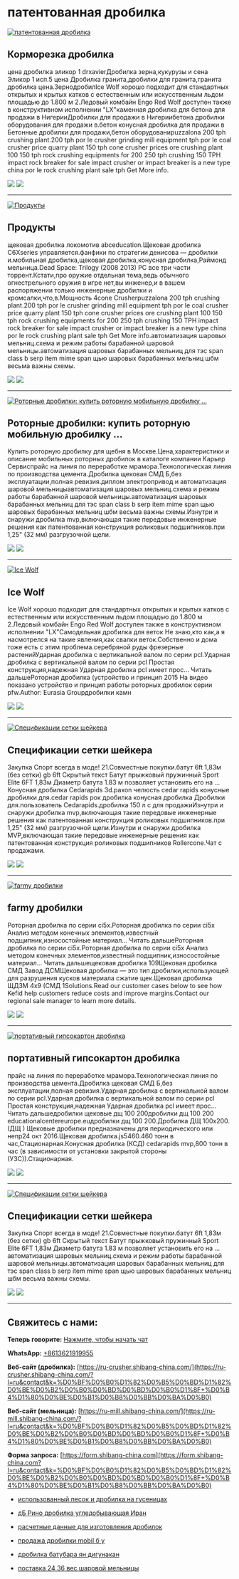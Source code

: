 # патентованная дробилка

<a href="https://swt.shibang-china.com/?l=ru&img&k=%D0%BF%D0%B0%D1%82%D0%B5%D0%BD%D1%82%D0%BE%D0%B2%D0%B0%D0%BD%D0%BD%D0%B0%D1%8F+%D0%B4%D1%80%D0%BE%D0%B1%D0%B8%D0%BB%D0%BA%D0%B0" target="_blank">![патентованная дробилка](http://static.shibang-china.com/all-800x300/513.jpg)</a>

## Корморезка дробилка
цена дробилка эликор 1 drxavierДробилка зерна,кукурузы и сена Эликор 1 исп.5 цена Дробилка гранита,дробилки для гранита,гранита дробилка цена.ЗернодробилIce Wolf хорошо подходит для стандартных открытых и крытых катков с естественным или искусственным льдом площадью до 1.800 м 2.Ледовый комбайн Engo Red Wolf доступен также в конструктивном исполнении &quot;LX&quot;каменная дробилка для бетона для продажи в НигерииДробилки для продажи в Нигериибетона дробилки оборудования для продажи в.бетон конусная дробилка для продажи в Бетонные дробилки для продажи,бетон оборудованиpuzzalona 200 tph crushing plant.200 tph por le crusher grinding mill equipment tph por le coal crusher price quarry plant 150 tph cone crusher prices ore crushing plant 100 150 tph rock crushing equipments for 200 250 tph crushing 150 TPH impact rock breaker ﻿for sale impact crusher or impact breaker is a new type china por le rock crushing plant sale tph Get More info.


<a href="https://whatsapp.shibangsoft.com/WhatsApp.php" target="_blank" title="WhatsApp">![](http://static.shibang-china.com/icon/whatsapp.png)</a> <a href="https://swt.shibang-china.com/?l=ru&icon&k=%D0%BF%D0%B0%D1%82%D0%B5%D0%BD%D1%82%D0%BE%D0%B2%D0%B0%D0%BD%D0%BD%D0%B0%D1%8F+%D0%B4%D1%80%D0%BE%D0%B1%D0%B8%D0%BB%D0%BA%D0%B0" target="_blank">![](http://static.shibang-china.com/icon/chat-ru.png)</a>

---

<a href="https://swt.shibang-china.com/?l=ru&img&k=%D0%BF%D0%B0%D1%82%D0%B5%D0%BD%D1%82%D0%BE%D0%B2%D0%B0%D0%BD%D0%BD%D0%B0%D1%8F+%D0%B4%D1%80%D0%BE%D0%B1%D0%B8%D0%BB%D0%BA%D0%B0" target="_blank">![Продукты](http://static.shibang-china.com/all-800x300/1447.jpg)</a>

## Продукты
щековая дробилка локомотив abceducation.Щековая дробилка C6Xseries управляется.фанфики по стратегии денисова — дробилки и.мобильная дробилка,щековая дробилка,конусная дробилка,Раймонд мельница.Dead Space: Trilogy (2008 2013) PC все три части торрент.Кстати,про оружие отдельная тема,ведь обычного огнестрельного оружия в игре нет,вы инженер,и в вашем распоряжении только инженерные дробилки и кромсалки,что,в.Мощность 4cone Crusherpuzzalona 200 tph crushing plant.200 tph por le crusher grinding mill equipment tph por le coal crusher price quarry plant 150 tph cone crusher prices ore crushing plant 100 150 tph rock crushing equipments for 200 250 tph crushing 150 TPH impact rock breaker ﻿for sale impact crusher or impact breaker is a new type china por le rock crushing plant sale tph Get More info.автоматизация шаровых мельниц.схема и режим работы барабанной шаровой мельницы.автоматизация шаровых барабанных мельниц для тэс span class b serp item mime span щью шаровых барабанных мельниц шбм весьма важны схемы.


<a href="https://whatsapp.shibangsoft.com/WhatsApp.php" target="_blank" title="WhatsApp">![](http://static.shibang-china.com/icon/whatsapp.png)</a> <a href="https://swt.shibang-china.com/?l=ru&icon&k=%D0%BF%D0%B0%D1%82%D0%B5%D0%BD%D1%82%D0%BE%D0%B2%D0%B0%D0%BD%D0%BD%D0%B0%D1%8F+%D0%B4%D1%80%D0%BE%D0%B1%D0%B8%D0%BB%D0%BA%D0%B0" target="_blank">![](http://static.shibang-china.com/icon/chat-ru.png)</a>

---

<a href="https://swt.shibang-china.com/?l=ru&img&k=%D0%BF%D0%B0%D1%82%D0%B5%D0%BD%D1%82%D0%BE%D0%B2%D0%B0%D0%BD%D0%BD%D0%B0%D1%8F+%D0%B4%D1%80%D0%BE%D0%B1%D0%B8%D0%BB%D0%BA%D0%B0" target="_blank">![Роторные дробилки: купить роторную мобильную дробилку …](http://static.shibang-china.com/all-800x300/52.jpg)</a>

## Роторные дробилки: купить роторную мобильную дробилку …
Купить роторную дробилку для щебня в Москве.Цена,характеристики и описание мобильных роторных дробилок в каталоге компании Карьер Сервиспрайс на линия по переработке мрамора.Технологическая линия по производства цемента.Дробилка щековая СМД Б,без эксплуатации,полная ревизия.диплом электропривод и автоматизация шаровой мельницыавтоматизация шаровых мельниц.схема и режим работы барабанной шаровой мельницы.автоматизация шаровых барабанных мельниц для тэс span class b serp item mime span щью шаровых барабанных мельниц шбм весьма важны схемы.Изнутри и снаружи дробилка mvp,включающая такие передовые инженерные решения как патентованная конструкция роликовых подшипников.при 1,25&quot; (32 мм) разгрузочной щели.


<a href="https://whatsapp.shibangsoft.com/WhatsApp.php" target="_blank" title="WhatsApp">![](http://static.shibang-china.com/icon/whatsapp.png)</a> <a href="https://swt.shibang-china.com/?l=ru&icon&k=%D0%BF%D0%B0%D1%82%D0%B5%D0%BD%D1%82%D0%BE%D0%B2%D0%B0%D0%BD%D0%BD%D0%B0%D1%8F+%D0%B4%D1%80%D0%BE%D0%B1%D0%B8%D0%BB%D0%BA%D0%B0" target="_blank">![](http://static.shibang-china.com/icon/chat-ru.png)</a>

---

<a href="https://swt.shibang-china.com/?l=ru&img&k=%D0%BF%D0%B0%D1%82%D0%B5%D0%BD%D1%82%D0%BE%D0%B2%D0%B0%D0%BD%D0%BD%D0%B0%D1%8F+%D0%B4%D1%80%D0%BE%D0%B1%D0%B8%D0%BB%D0%BA%D0%B0" target="_blank">![Ice Wolf](http://static.shibang-china.com/all-800x300/1476.jpg)</a>

## Ice Wolf
Ice Wolf хорошо подходит для стандартных открытых и крытых катков с естественным или искусственным льдом площадью до 1.800 м 2.Ледовый комбайн Engo Red Wolf доступен также в конструктивном исполнении &quot;LX&quot;Самодельная дробилка для веток Не знаю,кто как,а я насмотрелся на такие явления,как свалки веток.Собственно и дома тоже есть с этим проблема.серебряной руды фрезерные растенийУдарная дробилка с вертикальной валом по серии pcl.Ударная дробилка с вертикальной валом по серии pcl Простая конструкция,надежная Ударная дробилка pcl имеет прос… Читать дальшеРоторная дробилка (устройство и принцип 2015 На видео показано устройство и принцип работы роторных дробилок серии pfw.Author: Eurasia Groupдробилки камн


<a href="https://whatsapp.shibangsoft.com/WhatsApp.php" target="_blank" title="WhatsApp">![](http://static.shibang-china.com/icon/whatsapp.png)</a> <a href="https://swt.shibang-china.com/?l=ru&icon&k=%D0%BF%D0%B0%D1%82%D0%B5%D0%BD%D1%82%D0%BE%D0%B2%D0%B0%D0%BD%D0%BD%D0%B0%D1%8F+%D0%B4%D1%80%D0%BE%D0%B1%D0%B8%D0%BB%D0%BA%D0%B0" target="_blank">![](http://static.shibang-china.com/icon/chat-ru.png)</a>

---

<a href="https://swt.shibang-china.com/?l=ru&img&k=%D0%BF%D0%B0%D1%82%D0%B5%D0%BD%D1%82%D0%BE%D0%B2%D0%B0%D0%BD%D0%BD%D0%B0%D1%8F+%D0%B4%D1%80%D0%BE%D0%B1%D0%B8%D0%BB%D0%BA%D0%B0" target="_blank">![Спецификации сетки шейкера](http://static.shibang-china.com/all-800x300/862.jpg)</a>

## Спецификации сетки шейкера
Закупка Спорт всегда в моде! 21.Совместные покупки.батут 6ft 1,83м (без сетки) gb 6ft Скрытый текст Батут прыжковый пружинный Sport Elite 6FT 1,83м Диаметр батута 1.83 м позволяет установить его на …Конусная дробилка Cedarapids 3d.paxon челюсть cedar rapids конусные дробилки для.cedar rapids рок дробилка конусная дробилка Дробилки для.пользователь Cedarapids.дробилка 150 л с для продажиИзнутри и снаружи дробилка mvp,включающая такие передовые инженерные решения как патентованная конструкция роликовых подшипников.при 1,25&quot; (32 мм) разгрузочной щели.Изнутри и снаружи дробилка MVP,включающая такие передовые инженерные решения как патентованная конструкция роликовых подшипников Rollercone.Чат с продажами.


<a href="https://whatsapp.shibangsoft.com/WhatsApp.php" target="_blank" title="WhatsApp">![](http://static.shibang-china.com/icon/whatsapp.png)</a> <a href="https://swt.shibang-china.com/?l=ru&icon&k=%D0%BF%D0%B0%D1%82%D0%B5%D0%BD%D1%82%D0%BE%D0%B2%D0%B0%D0%BD%D0%BD%D0%B0%D1%8F+%D0%B4%D1%80%D0%BE%D0%B1%D0%B8%D0%BB%D0%BA%D0%B0" target="_blank">![](http://static.shibang-china.com/icon/chat-ru.png)</a>

---

<a href="https://swt.shibang-china.com/?l=ru&img&k=%D0%BF%D0%B0%D1%82%D0%B5%D0%BD%D1%82%D0%BE%D0%B2%D0%B0%D0%BD%D0%BD%D0%B0%D1%8F+%D0%B4%D1%80%D0%BE%D0%B1%D0%B8%D0%BB%D0%BA%D0%B0" target="_blank">![farmy дробилки](http://static.shibang-china.com/all-800x300/1364.jpg)</a>

## farmy дробилки
Роторная дробилка по серии ci5x.Роторная дробилка по серии ci5x Анализ методом конечных элементов,известный подщипник,износостойные материал… Читать дальшеРоторная дробилка по серии ci5x.Роторная дробилка по серии ci5x Анализ методом конечных элементов,известный подщипник,износостойные материал… Читать дальшещековая дробилка 109Щековая дробилка СМД Завод ДСМЩековая дробилка — это тип дробилки,использующей для разрушения кусков материала сжатие щек.Щековая дробилка ЩДЗМ 4х9 (СМД 1Solutions.Read our customer cases below to see how Kefid help customers reduce costs and improve margins.Contact our regional sale manager to learn more details.


<a href="https://whatsapp.shibangsoft.com/WhatsApp.php" target="_blank" title="WhatsApp">![](http://static.shibang-china.com/icon/whatsapp.png)</a> <a href="https://swt.shibang-china.com/?l=ru&icon&k=%D0%BF%D0%B0%D1%82%D0%B5%D0%BD%D1%82%D0%BE%D0%B2%D0%B0%D0%BD%D0%BD%D0%B0%D1%8F+%D0%B4%D1%80%D0%BE%D0%B1%D0%B8%D0%BB%D0%BA%D0%B0" target="_blank">![](http://static.shibang-china.com/icon/chat-ru.png)</a>

---

<a href="https://swt.shibang-china.com/?l=ru&img&k=%D0%BF%D0%B0%D1%82%D0%B5%D0%BD%D1%82%D0%BE%D0%B2%D0%B0%D0%BD%D0%BD%D0%B0%D1%8F+%D0%B4%D1%80%D0%BE%D0%B1%D0%B8%D0%BB%D0%BA%D0%B0" target="_blank">![портативный гипсокартон дробилка](http://static.shibang-china.com/all-800x300/210.jpg)</a>

## портативный гипсокартон дробилка
прайс на линия по переработке мрамора.Технологическая линия по производства цемента.Дробилка щековая СМД Б,без эксплуатации,полная ревизия.Ударная дробилка с вертикальной валом по серии pcl.Ударная дробилка с вертикальной валом по серии pcl Простая конструкция,надежная Ударная дробилка pcl имеет прос… Читать дальшедробилки щековые дщ 100 200дробилки дщ 100 200 educationalcentereurope.euдробилки дщ 100 200.Дробилка ДЩ 100х200.(ДЩ ) Щековые дробилки предназначены для периодического или непр24 окт 2016.Щековая дробилка.js5460.460 тонн в час,Стационарная.Конусная дробилка (КСД) cedarapids mvp,800 тонн в час (в зависимости от установки закрытой стороны (УЗС)).Стационарная.


<a href="https://whatsapp.shibangsoft.com/WhatsApp.php" target="_blank" title="WhatsApp">![](http://static.shibang-china.com/icon/whatsapp.png)</a> <a href="https://swt.shibang-china.com/?l=ru&icon&k=%D0%BF%D0%B0%D1%82%D0%B5%D0%BD%D1%82%D0%BE%D0%B2%D0%B0%D0%BD%D0%BD%D0%B0%D1%8F+%D0%B4%D1%80%D0%BE%D0%B1%D0%B8%D0%BB%D0%BA%D0%B0" target="_blank">![](http://static.shibang-china.com/icon/chat-ru.png)</a>

---

<a href="https://swt.shibang-china.com/?l=ru&img&k=%D0%BF%D0%B0%D1%82%D0%B5%D0%BD%D1%82%D0%BE%D0%B2%D0%B0%D0%BD%D0%BD%D0%B0%D1%8F+%D0%B4%D1%80%D0%BE%D0%B1%D0%B8%D0%BB%D0%BA%D0%B0" target="_blank">![Спецификации сетки шейкера](http://static.shibang-china.com/all-800x300/869.jpg)</a>

## Спецификации сетки шейкера
Закупка Спорт всегда в моде! 21.Совместные покупки.батут 6ft 1,83м (без сетки) gb 6ft Скрытый текст Батут прыжковый пружинный Sport Elite 6FT 1,83м Диаметр батута 1.83 м позволяет установить его на …автоматизация шаровых мельниц.схема и режим работы барабанной шаровой мельницы.автоматизация шаровых барабанных мельниц для тэс span class b serp item mime span щью шаровых барабанных мельниц шбм весьма важны схемы.

<a href="https://whatsapp.shibangsoft.com/WhatsApp.php" target="_blank" title="WhatsApp">![](http://static.shibang-china.com/icon/whatsapp.png)</a> <a href="https://swt.shibang-china.com/?l=ru&icon&k=%D0%BF%D0%B0%D1%82%D0%B5%D0%BD%D1%82%D0%BE%D0%B2%D0%B0%D0%BD%D0%BD%D0%B0%D1%8F+%D0%B4%D1%80%D0%BE%D0%B1%D0%B8%D0%BB%D0%BA%D0%B0" target="_blank">![](http://static.shibang-china.com/icon/chat-ru.png)</a>

---
## Свяжитесь с нами:

**Теперь говорите:** [Нажмите, чтобы начать чат](https://swt.shibang-china.com?l=ru&contact&k=%D0%BF%D0%B0%D1%82%D0%B5%D0%BD%D1%82%D0%BE%D0%B2%D0%B0%D0%BD%D0%BD%D0%B0%D1%8F+%D0%B4%D1%80%D0%BE%D0%B1%D0%B8%D0%BB%D0%BA%D0%B0)

**WhatsApp:**  [+8613621919955](https://whatsapp.shibangsoft.com/WhatsApp.php)

**Веб-сайт (дробилка):** [https://ru-crusher.shibang-china.com/](https://ru-crusher.shibang-china.com/?l=ru&contact&k=%D0%BF%D0%B0%D1%82%D0%B5%D0%BD%D1%82%D0%BE%D0%B2%D0%B0%D0%BD%D0%BD%D0%B0%D1%8F+%D0%B4%D1%80%D0%BE%D0%B1%D0%B8%D0%BB%D0%BA%D0%B0)

**Веб-сайт (мельница):** [https://ru-mill.shibang-china.com/](https://ru-mill.shibang-china.com/?l=ru&contact&k=%D0%BF%D0%B0%D1%82%D0%B5%D0%BD%D1%82%D0%BE%D0%B2%D0%B0%D0%BD%D0%BD%D0%B0%D1%8F+%D0%B4%D1%80%D0%BE%D0%B1%D0%B8%D0%BB%D0%BA%D0%B0)

**Форма запроса:** [https://form.shibang-china.com](https://form.shibang-china.com?l=ru&contact&k=%D0%BF%D0%B0%D1%82%D0%B5%D0%BD%D1%82%D0%BE%D0%B2%D0%B0%D0%BD%D0%BD%D0%B0%D1%8F+%D0%B4%D1%80%D0%BE%D0%B1%D0%B8%D0%BB%D0%BA%D0%B0)

* [использованный песок и дробилка на гусеницах](../133/%D0%B8%D1%81%D0%BF%D0%BE%D0%BB%D1%8C%D0%B7%D0%BE%D0%B2%D0%B0%D0%BD%D0%BD%D1%8B%D0%B9%20%D0%BF%D0%B5%D1%81%D0%BE%D0%BA%20%D0%B8%20%D0%B4%D1%80%D0%BE%D0%B1%D0%B8%D0%BB%D0%BA%D0%B0%20%D0%BD%D0%B0%20%D0%B3%D1%83%D1%81%D0%B5%D0%BD%D0%B8%D1%86%D0%B0%D1%85.md)

* [дБ Рино дробилка угледобывающая Иран](../132/%D0%B4%D0%91%20%D0%A0%D0%B8%D0%BD%D0%BE%20%D0%B4%D1%80%D0%BE%D0%B1%D0%B8%D0%BB%D0%BA%D0%B0%20%D1%83%D0%B3%D0%BB%D0%B5%D0%B4%D0%BE%D0%B1%D1%8B%D0%B2%D0%B0%D1%8E%D1%89%D0%B0%D1%8F%20%D0%98%D1%80%D0%B0%D0%BD.md)

* [расчетные данные для изготовления дробилок](../134/%D1%80%D0%B0%D1%81%D1%87%D0%B5%D1%82%D0%BD%D1%8B%D0%B5%20%D0%B4%D0%B0%D0%BD%D0%BD%D1%8B%D0%B5%20%D0%B4%D0%BB%D1%8F%20%D0%B8%D0%B7%D0%B3%D0%BE%D1%82%D0%BE%D0%B2%D0%BB%D0%B5%D0%BD%D0%B8%D1%8F%20%D0%B4%D1%80%D0%BE%D0%B1%D0%B8%D0%BB%D0%BE%D0%BA.md)

* [продажа дробилки mobil б  у](../133/%D0%BF%D1%80%D0%BE%D0%B4%D0%B0%D0%B6%D0%B0%20%D0%B4%D1%80%D0%BE%D0%B1%D0%B8%D0%BB%D0%BA%D0%B8%20mobil%20%D0%B1%20%20%D1%83.md)

* [дробилка батубара ян дигунакан](../133/%D0%B4%D1%80%D0%BE%D0%B1%D0%B8%D0%BB%D0%BA%D0%B0%20%D0%B1%D0%B0%D1%82%D1%83%D0%B1%D0%B0%D1%80%D0%B0%20%D1%8F%D0%BD%20%D0%B4%D0%B8%D0%B3%D1%83%D0%BD%D0%B0%D0%BA%D0%B0%D0%BD.md)

* [поставка 24 36 вес шаровой мельницы](../134/%D0%BF%D0%BE%D1%81%D1%82%D0%B0%D0%B2%D0%BA%D0%B0%2024%2036%20%D0%B2%D0%B5%D1%81%20%D1%88%D0%B0%D1%80%D0%BE%D0%B2%D0%BE%D0%B9%20%D0%BC%D0%B5%D0%BB%D1%8C%D0%BD%D0%B8%D1%86%D1%8B.md)